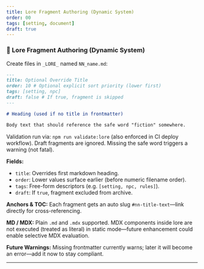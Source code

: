 ```yaml
---
title: Lore Fragment Authoring (Dynamic System)
order: 00
tags: [setting, document]
draft: true
---
```


### 📂 Lore Fragment Authoring (Dynamic System)

Create files in `_LORE_` named `NN_name.md`:

```markdown
---
title: Optional Override Title
order: 10 # Optional explicit sort priority (lower first)
tags: [setting, npc]
draft: false # If true, fragment is skipped
---

# Heading (used if no title in frontmatter)

Body text that should reference the safe word "fiction" somewhere.
```

Validation run via: `npm run validate:lore` (also enforced in CI deploy workflow). Draft fragments
are ignored. Missing the safe word triggers a warning (not fatal).

**Fields:**

- `title`: Overrides first markdown heading.
- `order`: Lower values surface earlier (before numeric filename order).
- `tags`: Free-form descriptors (e.g. `[setting, npc, rules]`).
- `draft`: If `true`, fragment excluded from archive.

**Anchors & TOC:** Each fragment gets an auto slug `#nn-title-text`—link directly for
cross-referencing.

**MD / MDX:** Plain `.md` and `.mdx` supported. MDX components inside lore are not executed (treated
as literal) in static mode—future enhancement could enable selective MDX evaluation.

**Future Warnings:** Missing frontmatter currently warns; later it will become an error—add it now
to stay compliant.

---
